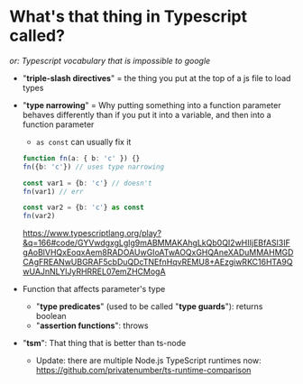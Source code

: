 # What's that thing in Typescript called?

_or: Typescript vocabulary that is impossible to google_

- "**triple-slash directives**" = the thing you put at the top of a js file to load types

- "**type narrowing**" = Why putting something into a function parameter behaves differently than if you put it into a variable, and then into a function parameter
  - `as const` can usually fix it

  ```ts
  function fn(a: { b: 'c' }) {}
  fn({b: 'c'}) // uses type narrowing

  const var1 = {b: 'c'} // doesn't
  fn(var1) // err

  const var2 = {b: 'c'} as const
  fn(var2)
  ```
  https://www.typescriptlang.org/play?&q=166#code/GYVwdgxgLglg9mABMMAKAhgLkQb0QI2wHIIjEBfASl3IFgAoBlVHQxEoqxAem8RADOAUwGIoATwAOQxGHQAneXADuMMAHMGDCAgFREANwUBGRAF5cbDuQDcTNEfnHqvREMU8+AEzgiwRKC16HTA9QwUAJnNLYlJyRHRREL07emZHCMogA

- Function that affects parameter's type
  - "**type predicates**" (used to be called "**type guards**"): returns boolean
  - "**assertion functions**": throws

- "**tsm**": That thing that is better than ts-node
  - Update: there are multiple Node.js TypeScript runtimes now: https://github.com/privatenumber/ts-runtime-comparison
